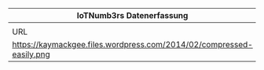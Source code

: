 |IoTNumb3rs Datenerfassung|||||||||||
| ---- | ---- | ---- | ---- | ---- | ---- | ---- | ---- | ---- | ---- | ---- |
||||||||||||
|URL|home_url|filename|device_class|device_count|market_class|market_volume|prognosis_year|publication_year|authorship_class|Dropbox folder|
|https://kaymackgee.files.wordpress.com/2014/02/compressed-easily.png|https://kaymackgee.com/2014/02/16/iotmarket/|file4_compressed-easily.png||||||||marielledemuth/20181123-1500|
